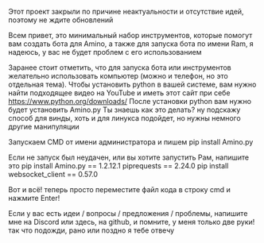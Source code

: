 Этот проект закрыли по причине неактуальности и отсутствие идей, поэтому не ждите обновлений

Всем привет, это минимальный набор инструментов, которые помогут вам создать бота для Amino, а также для запуска бота по имени Ram, я надеюсь, у вас не будет проблем с его использованием

Заранее стоит отметить, что для запуска бота или инструментов желательно использовать компьютер (можно и телефон, но это отдельная тема).
Чтобы установить python в вашей системе, вам нужно найти подходящее видео на YouTube и иметь этот сайт при себе https://www.python.org/downloads/
После установки python вам нужно будет установить Amino.py
Ты знаешь как это делать? ну подскажу способ для винды, хоть и для линукса подойдет, но нужны немного другие манипуляции

Запускаем CMD от имени администратора и пишем
pip install Amino.py

Если не запуск был неудачен, или вы хотите запустить Рам, напишите это
pip install Amino.py == 1.2.12.1
piprequests == 2.24.0
pip install websocket_client == 0.57.0

Вот и всё! теперь просто переместите файл кода в строку cmd и нажмите Enter!

Если у вас есть идеи / вопросы / предложения / проблемы, напишите мне на Discord или здесь, на github, и помните, у меня только две руки! так что подожди, рано или поздно я тебе отвечу
